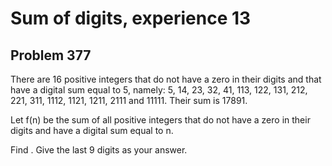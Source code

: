 #  Sum of digits, experience 13
## Problem 377



There are 16 positive integers that do not have a zero in their digits and that have a digital sum equal to 5, namely: 
5, 14, 23, 32, 41, 113, 122, 131, 212, 221, 311, 1112, 1121, 1211, 2111 and 11111.
Their sum is 17891.


Let f(n) be the sum of all positive integers that do not have a zero in their digits and have a digital sum equal to n.


Find .
Give the last 9 digits as your answer.




